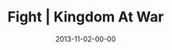 ---
layout: message
category: message
series: "Kingdom Come"
title: "Fight | Kingdom At War"
date: 2013-11-02-00-00
message_id: 829
audio: "http://s3.amazonaws.com/crossroads-media/messages/audio/110213Web.mp3"
audio-duration: "41:51"
description: ""
video: "http://s3.amazonaws.com/crossroads-media/messages/video/110213Web.mp4"
video-duration: "41:51"
yt-embed-url: "//www.youtube.com/embed/tMANF879jvU"
video-image: "http://s3.amazonaws.com/crossroads-media/images/110213 BT 640x360.jpg"
program: "http://s3.amazonaws.com/crossroads-media/documents/KingdomProgram_Week4_LO.pdf"
tag: 
 - kingdom
 - crossroads-church
 - brian-tome
 - journey
 - program
 - kingdom-come
explicit: false
---